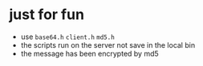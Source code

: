 # just for fun
- use `base64.h` `client.h` `md5.h`
- the scripts run on the server not save in the local bin
- the message has been encrypted by md5
